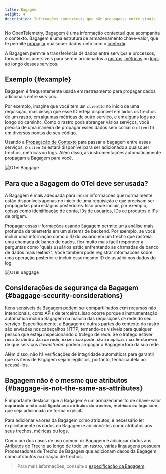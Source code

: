 ```yaml
---
title: Bagagem
weight: 4
description: Informações contextuais que são propagadas entre sinais
---
```


No OpenTelemetry, Bagagem é uma informação contextual que acompanha o contexto. Bagagem é uma estrutura de armazenamento chave-valor, que te permite
[propagar](../../context-propagation/#propagation) quaisquer dados junto com o
[contexto](../../context-propagation/#context).

A Bagagem permite a transferência de dados entre serviços e processos,
tornando-os acessíveis para serem adicionados a [rastros](../traces/),
[métricas](../metrics/) ou [logs](../logs/) ao longo desses serviços.

## Exemplo {#example}

Bagagem é frequentemente usada em rastreamento para propagar dados adicionais
entre serviços.

Por exemplo, imagine que você tem um `clientId` no início de uma requisição, mas
deseja que esse ID esteja disponível em todos os trechos de um rastro, em
algumas métricas de outro serviço, e em alguns logs ao longo do caminho. Como o
rastro pode abranger vários serviços, você precisa de uma maneira de propagar
esses dados sem copiar o `clientId` em diversos pontos do seu código.

Usando a [Propagação de Contexto](../traces/#context-propagation) para passar a
bagagem entre esses serviços, o `clientId` estará disponível para ser adicionado
a quaisquer trechos, métricas ou logs. Além disso, as instrumentações
automaticamente propagam a Bagagem para você.

![OTel Baggage](../otel-baggage.svg)

## Para que a Bagagem do OTel deve ser usada?

A Bagagem é mais adequada para incluir informações que normalmente estão
disponíveis apenas no início de uma requisição e que precisam ser propagadas
para estágios posteriores. Isso pode incluir, por exemplo, coisas como
identificação de conta, IDs de usuários, IDs de produtos e IPs de origem.

Propagar essas informações usando Bagagem permite uma análise mais profunda da
telemetria em um sistema de backend. Por exemplo, se você incluir uma informação
como o ID do usuário em um trecho que rastreia uma chamada de banco de dados,
fica muito mais fácil responder a perguntas como "quais usuários estão
enfrentando as chamadas de banco de dados mais lentas?". Você também pode
registrar informações sobre uma operação posterior e incluir esse mesmo ID de
usuário nos dados do log.

![OTel Baggage](../otel-baggage-2.svg)

## Considerações de segurança da Bagagem {#baggage-security-considerations}

Itens sensíveis da Bagagem podem ser compartilhados com recursos não
intencionais, como APIs de terceiros. Isso ocorre porque a instrumentação
automática inclui a Bagagem na maioria das requisições de rede do seu serviço. Especificamente, a Bagagem e outras partes do contexto do rastro são enviadas
nos cabeçalhos HTTP, tornando-os visíveis para qualquer pessoa que esteja
inspecionando o tráfego de rede. Se o tráfego estiver restrito dentro da sua
rede, esse risco pode não se aplicar, mas lembre-se de que serviços _downstream_
podem propagar a Bagagem fora da sua rede.

Além disso, não há verificações de integridade automáticas para garantir que os
itens de Bagagem sejam legítimos, portanto, tenha cautela ao acessá-los.

## Bagagem não é o mesmo que atributos {#baggage-is-not-the-same-as-attributes}

É importante destacar que a Bagagem é um armazenamento de chave-valor separado e
não está ligada aos atributos de trechos, métricas ou logs sem que seja
adicionada de forma explícita.

Para adicionar valores da Bagagem como atributos, é necessário ler
explicitamente os dados da Bagagem e adicioná-los como atributos aos seus
trechos, métricas ou logs.

Como um dos casos de uso comum da Bagagem é adicionar dados aos
[Atributos de Trecho](../traces/#attributes) ao longo de todo um rastro, várias
linguagens possuem Processadores de Trecho de Bagagem que adicionam dados da
Bagagem como atributos na criação de trechos.

> Para mais informações, consulte a [especificação da
> Bagagem][baggage specification].

[baggage specification]: /docs/specs/otel/overview/#baggage-signal
